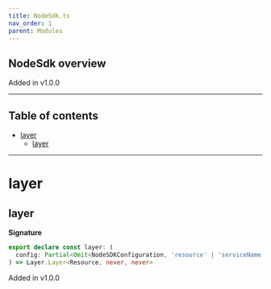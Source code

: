 ```yaml
---
title: NodeSdk.ts
nav_order: 1
parent: Modules
---
```


## NodeSdk overview

Added in v1.0.0

---

<h2 class="text-delta">Table of contents</h2>

- [layer](#layer)
  - [layer](#layer-1)

---

# layer

## layer

**Signature**

```ts
export declare const layer: (
  config: Partial<Omit<NodeSDKConfiguration, 'resource' | 'serviceName'>>
) => Layer.Layer<Resource, never, never>
```

Added in v1.0.0

